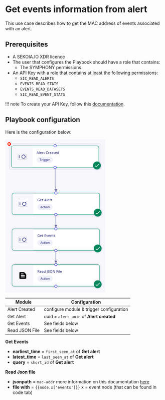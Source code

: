 # Get events information from alert

This use case describes how to get the MAC address of events associated with an alert. 

## Prerequisites

- A SEKOIA.IO XDR licence
- The user that configures the Playbook should have a role that contains:
	* The SYMPHONY permissions
- An API Key with a role that contains at least the following permissions:
	* `SIC_READ_ALERTS`
	* `EVENTS_READ_STATS`
	* `EVENTS_READ_DATASETS`
	* `SIC_READ_EVENT_STATS`

!!! note 
    To create your API Key, follow this [documentation](../../../getting_started/generate_api_keys.md).
    
## Playbook configuration

Here is the configuration below: 

![Playbook Enrich_information_in_alert](docs/assets/playbooks/library/UseCases/Enrich_information_in_alert.png)

| Module | Configuration |
| --- | --- |
| Alert Created | configure module & trigger configuration |
| Get Alert | uuid = `alert_uuid`  of **Alert created** |
| Get Events | See fields below |
| Read JSON File | See fields below |

**Get Events**  
- **earliest_time** = `first_seen_at` of **Get alert**
- **latest_time** = `last_seen_at` of **Get alert**
- **query** = `short_id` of **Get alert**

**Read Json file** 
- **jsonpath** = `mac-addr` more information on this documentation [here](http://docs.oasis-open.org/cti/stix/v2.0/cs01/part4-cyber-observable-objects/stix-v2.0-cs01-part4-cyber-observable-objects.html#_Toc496716255)
- **file with** = `{{node.x['events']}}`  x = event node (that can be found in code tab)
